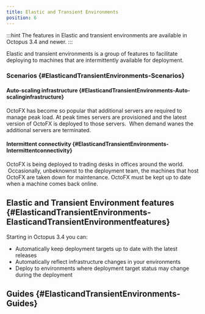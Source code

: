 ```yaml
---
title: Elastic and Transient Environments
position: 6
---
```


:::hint
The features in Elastic and transient environments are available in Octopus 3.4 and newer.
:::

Elastic and transient environments is a group of features to facilitate deploying to machines that are intermittently available for deployment.

### Scenarios {#ElasticandTransientEnvironments-Scenarios}

#### Auto-scaling infrastructure {#ElasticandTransientEnvironments-Auto-scalinginfrastructure}

OctoFX has become so popular that additional servers are required to manage peak load. At peak times servers are provisioned and the latest version of OctoFX is deployed to those servers.  When demand wanes the additional servers are terminated.

#### Intermittent connectivity {#ElasticandTransientEnvironments-Intermittentconnectivity}

OctoFX is being deployed to trading desks in offices around the world.  Occasionally, unbeknownst to the deployment team, the machines that host OctoFX are taken down for maintenance. OctoFX must be kept up to date when a machine comes back online.

## Elastic and Transient Environment features {#ElasticandTransientEnvironments-ElasticandTransientEnvironmentfeatures}

Starting in Octopus 3.4 you can:

- Automatically keep deployment targets up to date with the latest releases
- Automatically reflect infrastructure changes in your environments
- Deploy to environments where deployment target status may change during the deployment

## Guides {#ElasticandTransientEnvironments-Guides}
